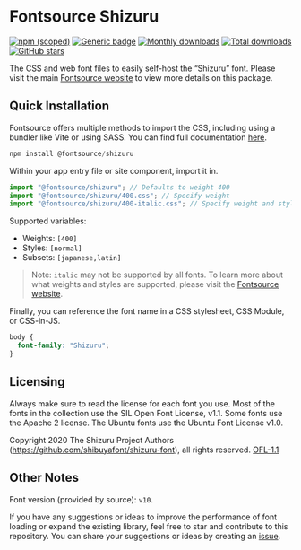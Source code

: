 # Fontsource Shizuru

[![npm (scoped)](https://img.shields.io/npm/v/@fontsource/shizuru?color=brightgreen)](https://www.npmjs.com/package/@fontsource/shizuru) [![Generic badge](https://img.shields.io/badge/fontsource-passing-brightgreen)](https://github.com/fontsource/fontsource) [![Monthly downloads](https://badgen.net/npm/dm/@fontsource/shizuru)](https://github.com/fontsource/fontsource) [![Total downloads](https://badgen.net/npm/dt/@fontsource/shizuru)](https://github.com/fontsource/fontsource) [![GitHub stars](https://img.shields.io/github/stars/fontsource/fontsource.svg?style=social&label=Star)](https://github.com/fontsource/fontsource/stargazers)

The CSS and web font files to easily self-host the “Shizuru” font. Please visit the main [Fontsource website](https://fontsource.org/fonts/shizuru) to view more details on this package.

## Quick Installation

Fontsource offers multiple methods to import the CSS, including using a bundler like Vite or using SASS. You can find full documentation [here](https://fontsource.org/docs/getting-started/introduction).

```javascript
npm install @fontsource/shizuru
```

Within your app entry file or site component, import it in.

```javascript
import "@fontsource/shizuru"; // Defaults to weight 400
import "@fontsource/shizuru/400.css"; // Specify weight
import "@fontsource/shizuru/400-italic.css"; // Specify weight and style
```

Supported variables:
- Weights: `[400]`
- Styles: `[normal]`
- Subsets: `[japanese,latin]`

> Note: `italic` may not be supported by all fonts. To learn more about what weights and styles are supported, please visit the [Fontsource website](https://fontsource.org/fonts/shizuru).

Finally, you can reference the font name in a CSS stylesheet, CSS Module, or CSS-in-JS.

```css
body {
  font-family: "Shizuru";
}
```

## Licensing
Always make sure to read the license for each font you use. Most of the fonts in the collection use the SIL Open Font License, v1.1. Some fonts use the Apache 2 license. The Ubuntu fonts use the Ubuntu Font License v1.0.

Copyright 2020 The Shizuru Project Authors (https://github.com/shibuyafont/shizuru-font), all rights reserved.
[OFL-1.1](http://scripts.sil.org/OFL)

## Other Notes
Font version (provided by source): `v10`.

If you have any suggestions or ideas to improve the performance of font loading or expand the existing library, feel free to star and contribute to this repository. You can share your suggestions or ideas by creating an [issue](https://github.com/fontsource/fontsource/issues).